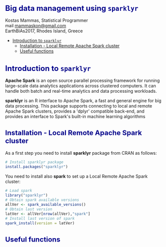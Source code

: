 Big data management using `sparklyr` <br>
================
Kostas Mammas, Statistical Programmer <br> mail <mammaskon@gmail.com> <br>
EarthBiAs2017, Rhodes Island, Greece

-   [Introduction to `sparklyr`](#introduction-to-sparklyr)
    -   [Installation - Local Remote Apache Spark cluster](#installation---local-remote-apache-spark-cluster)
    -   [Useful functions](#useful-functions)

<style type="text/css">

body{ /* Normal  */
font-size: 14px;
}
td {  /* Table  */
font-size: 12px;
}
h1 { /* Header 1 */
font-size: 24px;
color: DarkBlue;
}
h2 { /* Header 2 */
font-size: 22px;
color: DarkBlue;
}
h3 { /* Header 3 */
font-size: 18px;
color: DarkBlue;
}
code.r{ /* Code block */
font-size: 12px;
}
pre { /* Code block */
font-size: 12px
}

</style>
Introduction to `sparklyr`
==========================

**Apache Spark** is an open source parallel processing framework for running large-scale data analytics applications across clustered computers. It can handle both batch and real-time analytics and data processing workloads.

**sparklyr** is an R interface to Apache Spark, a fast and general engine for big data processing. This package supports connecting to local and remote Apache Spark clusters, provides a 'dplyr' compatible back-end, and provides an interface to Spark's built-in machine learning algorithms

Installation - Local Remote Apache Spark cluster
------------------------------------------------

As a first step you need to install **sparklyr** package from CRAN as follows:

``` r
# Install sparklyr package
install.packages("sparklyr")
```

You need to install also **spark** to set up a Local Remote Apache Spark cluster:

``` r
# Load spark
library("sparklyr")
# Obtain spark available versions
allVer <- spark_available_versions()
# Obtain last version
latVer <- allVer[nrow(allVer),"spark"]
# Install last version of spark
spark_install(version = latVer)
```

Useful functions
----------------
